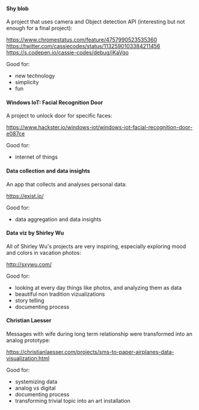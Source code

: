 #### Shy blob

A project that uses camera and Object detection API (interesting but not enough for a final project):

https://www.chromestatus.com/feature/4757990523535360
https://twitter.com/cassiecodes/status/1132590103384211456
https://s.codepen.io/cassie-codes/debug/jKaVqo

Good for:
- new technology
- simplicity
- fun

#### Windows IoT: Facial Recognition Door

A project to unlock door for specific faces:

https://www.hackster.io/windows-iot/windows-iot-facial-recognition-door-e087ce

Good for:
- internet of things

#### Data collection and data insights

An app that collects and analyses personal data:

https://exist.io/

Good for:
- data aggregation and data insights

#### Data viz by Shirley Wu

All of Shirley Wu's projects are very inspiring, especially exploring mood and colors in vacation photos:

http://sxywu.com/

Good for:
- looking at every day things like photos, and analyzing them as data
- beautiful non tradition vizualizations
- story telling
- documenting process

#### Christian Laesser

Messages with wife during long term relationship were transformed into an analog prototype:

https://christianlaesser.com/projects/sms-to-paper-airplanes-data-visualization.html

Good for:
- systemizing data
- analog vs digital
- documenting process
- transforming trivial topic into an art installation
